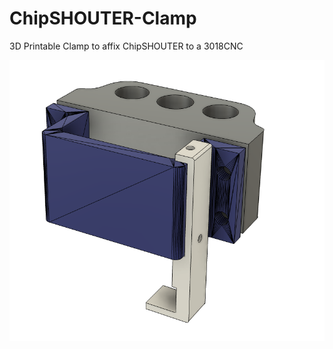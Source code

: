 # ChipSHOUTER-Clamp
3D Printable Clamp to affix ChipSHOUTER to a 3018CNC

![render](3d-printed-clamp.png)


